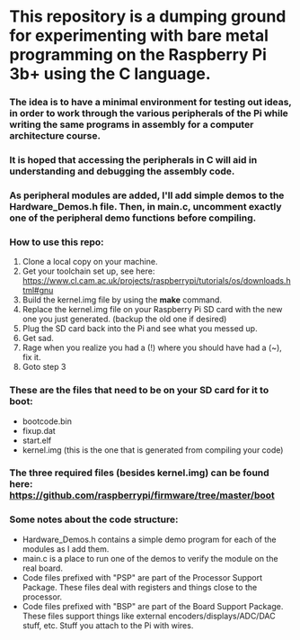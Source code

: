 # This repository is a dumping ground for experimenting with bare metal programming on the Raspberry Pi 3b+ using the C language.

### The idea is to have a minimal environment for testing out ideas, in order to work through the various peripherals of the Pi while writing the same programs in assembly for a computer architecture course.

### It is hoped that accessing the peripherals in C will aid in understanding and debugging the assembly code.

### As peripheral modules are added, I'll add simple demos to the Hardware_Demos.h file. Then, in main.c, uncomment exactly one of the peripheral demo functions before compiling.

### How to use this repo:

1. Clone a local copy on your machine.
2. Get your toolchain set up, see here: https://www.cl.cam.ac.uk/projects/raspberrypi/tutorials/os/downloads.html#gnu
3. Build the kernel.img file by using the **make** command.
4. Replace the kernel.img file on your Raspberry Pi SD card with the new one you just generated. (backup the old one if desired)
5. Plug the SD card back into the Pi and see what you messed up.
6. Get sad.
7. Rage when you realize you had a (!) where you should have had a (~), fix it.
8. Goto step 3

### These are the files that need to be on your SD card for it to boot:
- bootcode.bin
- fixup.dat
- start.elf
- kernel.img (this is the one that is generated from compiling your code)

### The three required files (besides kernel.img) can be found here: https://github.com/raspberrypi/firmware/tree/master/boot

### Some notes about the code structure:
- Hardware_Demos.h contains a simple demo program for each of the modules as I add them.
- main.c is a place to run one of the demos to verify the module on the real board.
- Code files prefixed with "PSP" are part of the Processor Support Package. These files deal with registers and things close to the processor.
- Code files prefixed with "BSP" are part of the Board Support Package. These files support things like external encoders/displays/ADC/DAC stuff, etc. Stuff you attach to the Pi with wires.
